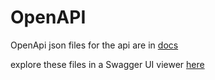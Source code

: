 # OpenAPI

OpenApi json files for the api are in [docs](./docs)

explore these files in a Swagger UI viewer [here](https://docs.yuji.app/livechart.me)